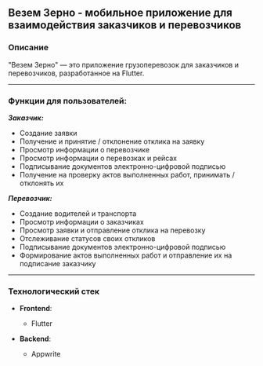 ## **Везем Зерно - мобильное приложение для взаимодействия заказчиков и перевозчиков**

### Описание

"Везем Зерно" — это приложение грузоперевозок для заказчиков и перевозчиков, разработанное на Flutter.

---
### **Функции для пользователей:**

  ***Заказчик:***
  * Создание заявки
  * Получение и принятие / отклонение отклика на заявку
  * Просмотр информации о перевозчике
  * Просмотр информации о перевозках и рейсах
  * Подписывание документов электронно-цифровой подписью
  * Получение на проверку актов выполненных работ, принимать / отклонять их

  ***Перевозчик:***
  * Создание водителей и транспорта
  * Просмотр информации о заказчиках
  * Просмотр заявки и отправление отклика на перевозку
  * Отслеживание статусов своих откликов
  * Подписывание документов электронно-цифровой подписью
  * Формирование актов выполненных работ и отправление их на подписание заказчику
---

### **Технологический стек**

* **Frontend**:

  * Flutter
* **Backend**:

  * Appwrite
